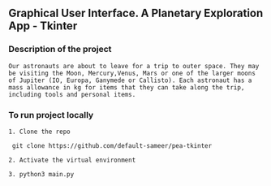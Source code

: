 ## Graphical User Interface. A Planetary Exploration App - Tkinter

### Description of the project

    Our astronauts are about to leave for a trip to outer space. They may be visiting the Moon, Mercury,Venus, Mars or one of the larger moons of Jupiter (IO, Europa, Ganymede or Callisto). Each astronaut has a mass allowance in kg for items that they can take along the trip, including tools and personal items.

### To run project locally

    1. Clone the repo

     git clone https://github.com/default-sameer/pea-tkinter

    2. Activate the virtual environment

    3. python3 main.py
